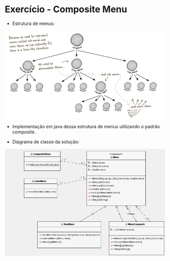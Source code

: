 # Exercício - Composite Menu

* Estrutura de menus:

![alt tag](https://github.com/GiseliSiqueira/POO2/blob/master/CompositeMenu/menus_composite.png)

* Implementação em java dessa estrutura de menus utilizando o padrão composite.

* Diagrama de classe da solução:

![alt tag](https://github.com/GiseliSiqueira/POO2/blob/master/CompositeMenu/Diagrama%20de%20classe%20-%20Composite%20Menu.png)
